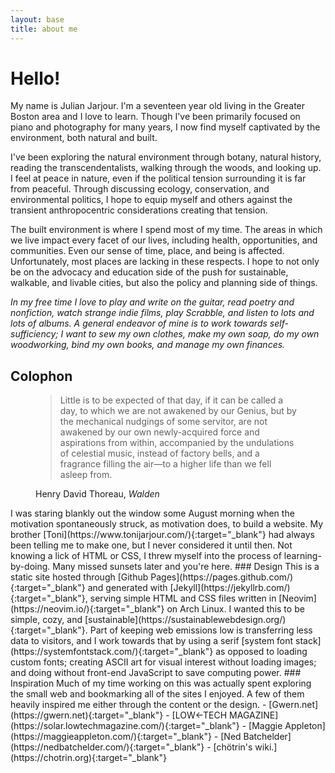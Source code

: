 ```yaml
---
layout: base
title: about me
--- 
```

# Hello!
<span class="dc">M</span>y name is Julian Jarjour. I'm a seventeen year old living in the Greater Boston area and I love to learn. Though I've been primarily focused on piano and photography for many years, I now find myself captivated by the environment, both natural and built.

I've been exploring the natural environment through botany, natural history, reading the transcendentalists, walking through the woods, and looking up. I feel at peace in nature, even if the political tension surrounding it is far from peaceful. Through discussing ecology, conservation, and environmental politics, I hope to equip myself and others against the transient anthropocentric considerations creating that tension.

The built environment is where I spend most of my time. The areas in which we live impact every facet of our lives, including health, opportunities, and communities. Even our sense of time, place, and being is affected. Unfortunately, most places are lacking in these respects. I hope to not only be on the advocacy and education side of the push for sustainable, walkable, and livable cities, but also the policy and planning side of things.

*In my free time I love to play and write on the guitar, read poetry and nonfiction, watch strange indie films, play Scrabble, and listen to lots and lots of albums. A general endeavor of mine is to work towards self-sufficiency; I want to sew my own clothes, make my own soap, do my own woodworking, bind my own books, and manage my own finances.*
## Colophon
<figure><blockquote class="epigraph">Little is to be expected of that day, if it can be called a day, to which we are not awakened by our Genius, but by the mechanical nudgings of some servitor, are not awakened by our own newly-acquired force and aspirations from within, accompanied by the undulations of celestial music, instead of factory bells, and a fragrance filling the air—to a higher life than we fell asleep from.</blockquote><figcaption>Henry David Thoreau, <em>Walden</em></figcaption></figure>
I was staring blankly out the window some August morning when the motivation spontaneously struck, as motivation does, to build a website. My brother [Toni](https://www.tonijarjour.com/){:target="_blank"} had always been telling me to make one, but I never considered it until then. Not knowing a lick of HTML or CSS, I threw myself into the process of learning-by-doing. Many missed sunsets later and you're here.
### Design
This is a static site hosted through [Github Pages](https://pages.github.com/){:target="_blank"} and generated with [Jekyll](https://jekyllrb.com/){:target="_blank"}, serving simple HTML and CSS files written in [Neovim](https://neovim.io/){:target="_blank"} on Arch Linux. I wanted this to be simple, cozy, and [sustainable](https://sustainablewebdesign.org/){:target="_blank"}. Part of keeping web emissions low is transferring less data to visitors, and I work towards that by using a serif [system font stack](https://systemfontstack.com/){:target="_blank"} as opposed to loading custom fonts; creating ASCII art for visual interest without loading images; and doing without front-end JavaScript to save computing power.
### Inspiration
Much of my time working on this was actually spent exploring the small web and bookmarking all of the sites I enjoyed. A few of them heavily inspired me either through the content or the design.
- [Gwern.net](https://gwern.net){:target="_blank"}
- [LOW←TECH MAGAZINE](https://solar.lowtechmagazine.com/){:target="_blank"}
- [Maggie Appleton](https://maggieappleton.com/){:target="_blank"}
- [Ned Batchelder](https://nedbatchelder.com/){:target="_blank"}
- [chötrin's wiki.](https://chotrin.org){:target="_blank"}
